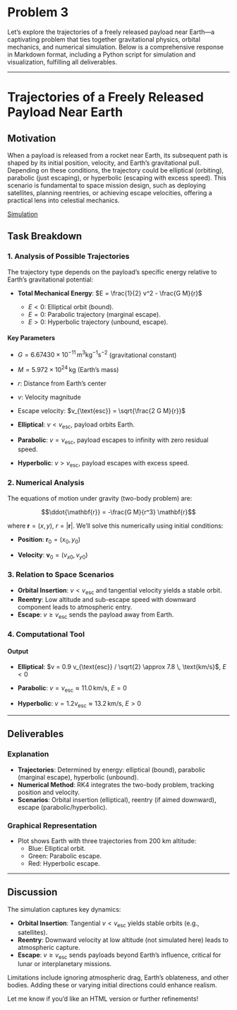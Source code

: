 # Problem 3
Let’s explore the trajectories of a freely released payload near Earth—a captivating problem that ties together gravitational physics, orbital mechanics, and numerical simulation. Below is a comprehensive response in Markdown format, including a Python script for simulation and visualization, fulfilling all deliverables.

---

# Trajectories of a Freely Released Payload Near Earth

## Motivation
When a payload is released from a rocket near Earth, its subsequent path is shaped by its initial position, velocity, and Earth’s gravitational pull. Depending on these conditions, the trajectory could be elliptical (orbiting), parabolic (just escaping), or hyperbolic (escaping with excess speed). This scenario is fundamental to space mission design, such as deploying satellites, planning reentries, or achieving escape velocities, offering a practical lens into celestial mechanics.



[Simulation](Problem_3.html)


## Task Breakdown

### 1. Analysis of Possible Trajectories

The trajectory type depends on the payload’s specific energy relative to Earth’s gravitational potential:
- **Total Mechanical Energy**: $E = \frac{1}{2} v^2 - \frac{G M}{r}$

  - $E < 0$: Elliptical orbit (bound).
  - $E = 0$: Parabolic trajectory (marginal escape).
  - $E > 0$: Hyperbolic trajectory (unbound, escape).

#### Key Parameters
- $G = 6.67430 \times 10^{-11} \, \text{m}^3 \text{kg}^{-1} \text{s}^{-2}$ (gravitational constant)
- $M = 5.972 \times 10^{24} \, \text{kg}$ (Earth’s mass)
- $r$: Distance from Earth’s center
- $v$: Velocity magnitude
- Escape velocity: $v_{\text{esc}} = \sqrt{\frac{2 G M}{r}}$

- **Elliptical**: $v < v_{\text{esc}}$, payload orbits Earth.
- **Parabolic**: $v = v_{\text{esc}}$, payload escapes to infinity with zero residual speed.
- **Hyperbolic**: $v > v_{\text{esc}}$, payload escapes with excess speed.

### 2. Numerical Analysis

The equations of motion under gravity (two-body problem) are:

$$\ddot{\mathbf{r}} = -\frac{G M}{r^3} \mathbf{r}$$

where $\mathbf{r} = (x, y)$, $r = |\mathbf{r}|$. We’ll solve this numerically using initial conditions:

- **Position**: $\mathbf{r}_0 = (x_0, y_0)$

- **Velocity**: $\mathbf{v}_0 = (v_{x0}, v_{y0})$

### 3. Relation to Space Scenarios
- **Orbital Insertion**: $v < v_{\text{esc}}$ and tangential velocity yields a stable orbit.
- **Reentry**: Low altitude and sub-escape speed with downward component leads to atmospheric entry.
- **Escape**: $v \geq v_{\text{esc}}$ sends the payload away from Earth.

### 4. Computational Tool


#### Output
- **Elliptical**: $v = 0.9 v_{\text{esc}} / \sqrt{2} \approx 7.8 \, \text{km/s}$, $E < 0$

- **Parabolic**: $v = v_{\text{esc}} \approx 11.0 \, \text{km/s}$, $E = 0$

- **Hyperbolic**: $v = 1.2 v_{\text{esc}} \approx 13.2 \, \text{km/s}$, $E > 0$

---

## Deliverables

### Explanation
- **Trajectories**: Determined by energy: elliptical (bound), parabolic (marginal escape), hyperbolic (unbound).
- **Numerical Method**: RK4 integrates the two-body problem, tracking position and velocity.
- **Scenarios**: Orbital insertion (elliptical), reentry (if aimed downward), escape (parabolic/hyperbolic).

### Graphical Representation
- Plot shows Earth with three trajectories from 200 km altitude:
  - Blue: Elliptical orbit.
  - Green: Parabolic escape.
  - Red: Hyperbolic escape.

---

## Discussion
The simulation captures key dynamics:
- **Orbital Insertion**: Tangential $v < v_{\text{esc}}$ yields stable orbits (e.g., satellites).
- **Reentry**: Downward velocity at low altitude (not simulated here) leads to atmospheric capture.
- **Escape**: $v \geq v_{\text{esc}}$ sends payloads beyond Earth’s influence, critical for lunar or interplanetary missions.

Limitations include ignoring atmospheric drag, Earth’s oblateness, and other bodies. Adding these or varying initial directions could enhance realism.

Let me know if you’d like an HTML version or further refinements!